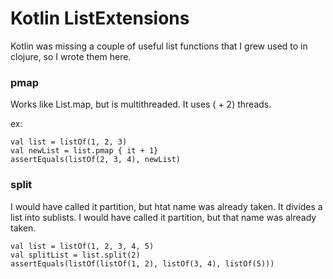 # Kotlin ListExtensions

Kotlin was missing a couple of useful list functions that I grew used to in clojure, 
so I wrote them here. 

### pmap

Works like List.map, but is multithreaded. It uses (<number of cores> + 2) threads.

ex:

```
val list = listOf(1, 2, 3)
val newList = list.pmap { it + 1}
assertEquals(listOf(2, 3, 4), newList)
```

### split

I would have called it partition, but htat name was already taken. It divides a list into sublists. I would have called it partition, but that name was already taken. 

```
val list = listOf(1, 2, 3, 4, 5)
val splitList = list.split(2)
assertEquals(listOf(listOf(1, 2), listOf(3, 4), listOf(5)))
```